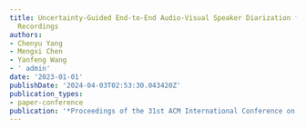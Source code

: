 ```yaml
---
title: Uncertainty-Guided End-to-End Audio-Visual Speaker Diarization for Far-Field
  Recordings
authors:
- Chenyu Yang
- Mengxi Chen
- Yanfeng Wang
- ' admin'
date: '2023-01-01'
publishDate: '2024-04-03T02:53:30.043420Z'
publication_types:
- paper-conference
publication: '*Proceedings of the 31st ACM International Conference on Multimedia*'
---
```

